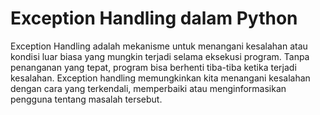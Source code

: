 # Exception Handling dalam Python

Exception Handling adalah mekanisme untuk menangani kesalahan atau kondisi luar biasa yang mungkin terjadi selama eksekusi program. Tanpa penanganan yang tepat, program bisa berhenti tiba-tiba ketika terjadi kesalahan. Exception handling memungkinkan kita menangani kesalahan dengan cara yang terkendali, memperbaiki atau menginformasikan pengguna tentang masalah tersebut.